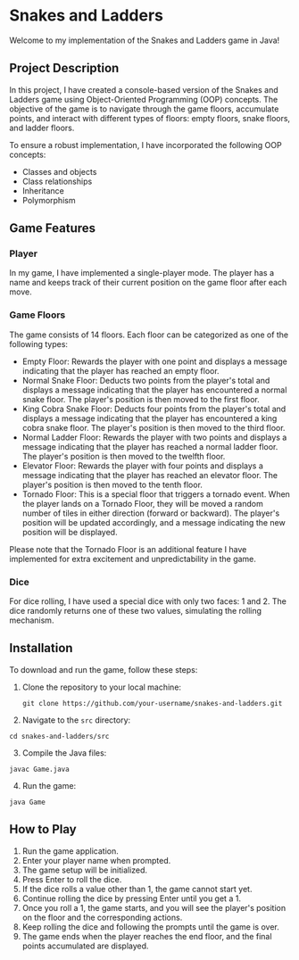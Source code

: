 # Snakes and Ladders

Welcome to my implementation of the Snakes and Ladders game in Java!

## Project Description

In this project, I have created a console-based version of the Snakes and Ladders game using Object-Oriented Programming (OOP) concepts. The objective of the game is to navigate through the game floors, accumulate points, and interact with different types of floors: empty floors, snake floors, and ladder floors.

To ensure a robust implementation, I have incorporated the following OOP concepts:
- Classes and objects
- Class relationships
- Inheritance
- Polymorphism

## Game Features

### Player

In my game, I have implemented a single-player mode. The player has a name and keeps track of their current position on the game floor after each move.

### Game Floors

The game consists of 14 floors. Each floor can be categorized as one of the following types:
- Empty Floor: Rewards the player with one point and displays a message indicating that the player has reached an empty floor.
- Normal Snake Floor: Deducts two points from the player's total and displays a message indicating that the player has encountered a normal snake floor. The player's position is then moved to the first floor.
- King Cobra Snake Floor: Deducts four points from the player's total and displays a message indicating that the player has encountered a king cobra snake floor. The player's position is then moved to the third floor.
- Normal Ladder Floor: Rewards the player with two points and displays a message indicating that the player has reached a normal ladder floor. The player's position is then moved to the twelfth floor.
- Elevator Floor: Rewards the player with four points and displays a message indicating that the player has reached an elevator floor. The player's position is then moved to the tenth floor.
- Tornado Floor: This is a special floor that triggers a tornado event. When the player lands on a Tornado Floor, they will be moved a random number of tiles in either direction (forward or backward). The player's position will be updated accordingly, and a message indicating the new position will be displayed.

Please note that the Tornado Floor is an additional feature I have implemented for extra excitement and unpredictability in the game.

### Dice

For dice rolling, I have used a special dice with only two faces: 1 and 2. The dice randomly returns one of these two values, simulating the rolling mechanism.

## Installation
To download and run the game, follow these steps:

1. Clone the repository to your local machine:

   ```shell
   git clone https://github.com/your-username/snakes-and-ladders.git
   ```
   
2. Navigate to the `src` directory:

  ```shell
  cd snakes-and-ladders/src
  ```
  
3. Compile the Java files:

  ```shell
  javac Game.java
  ```
  
4. Run the game:

  ```shell
  java Game
  ```

## How to Play

1. Run the game application.
2. Enter your player name when prompted.
3. The game setup will be initialized.
4. Press Enter to roll the dice.
5. If the dice rolls a value other than 1, the game cannot start yet.
6. Continue rolling the dice by pressing Enter until you get a 1.
7. Once you roll a 1, the game starts, and you will see the player's position on the floor and the corresponding actions.
8. Keep rolling the dice and following the prompts until the game is over.
9. The game ends when the player reaches the end floor, and the final points accumulated are displayed.
